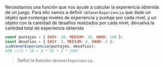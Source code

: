 Necesitamos una función que nos ayude a calcular la experiencia obtenida de un juego.
Para ello vamos a definir `obtenerExperiencia` que dado un objeto que contenga niveles de experiencia y puntaje por cada nivel, y un objeto con la cantidad de desafíos realizados por cada nivel, devuelva la cantidad total de experiencia obtenida

```javascript
const puntajes = { EASY: 10, MEDIUM: 50, HARD: 100 };
const desafios = { EASY: 3, MEDIUM: 4, HARD: 2 };
ムobtenerExperiencia(puntajes, desafios);
430 //(3 * 10 + 4 * 50 + 2 * 100)
```

> Definí la función `obtenerExperiencia`.